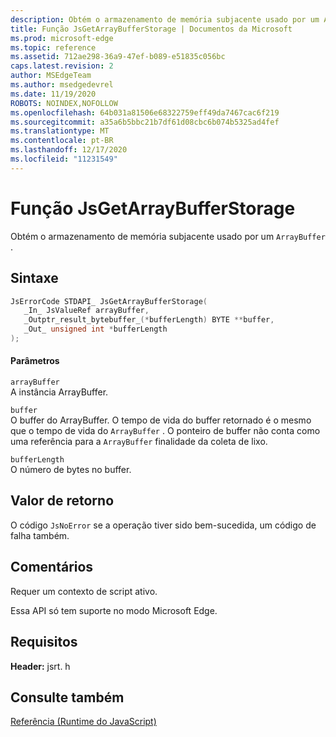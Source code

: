 ```yaml
---
description: Obtém o armazenamento de memória subjacente usado por um ArrayBuffer.
title: Função JsGetArrayBufferStorage | Documentos da Microsoft
ms.prod: microsoft-edge
ms.topic: reference
ms.assetid: 712ae298-36a9-47ef-b089-e51835c056bc
caps.latest.revision: 2
author: MSEdgeTeam
ms.author: msedgedevrel
ms.date: 11/19/2020
ROBOTS: NOINDEX,NOFOLLOW
ms.openlocfilehash: 64b031a81506e68322759eff49da7467cac6f219
ms.sourcegitcommit: a35a6b5bbc21b7df61d08cbc6b074b5325ad4fef
ms.translationtype: MT
ms.contentlocale: pt-BR
ms.lasthandoff: 12/17/2020
ms.locfileid: "11231549"
---
```

# Função JsGetArrayBufferStorage

Obtém o armazenamento de memória subjacente usado por um `ArrayBuffer` .  
  
## Sintaxe  
  
```cpp  
JsErrorCode STDAPI_ JsGetArrayBufferStorage(  
   _In_ JsValueRef arrayBuffer,  
   _Outptr_result_bytebuffer_(*bufferLength) BYTE **buffer,  
   _Out_ unsigned int *bufferLength  
);  
```  
  
#### Parâmetros  
 `arrayBuffer`  
 A instância ArrayBuffer.  
  
 `buffer`  
 O buffer do ArrayBuffer. O tempo de vida do buffer retornado é o mesmo que o tempo de vida do `ArrayBuffer` . O ponteiro de buffer não conta como uma referência para a `ArrayBuffer` finalidade da coleta de lixo.  
  
 `bufferLength`  
 O número de bytes no buffer.  
  
## Valor de retorno  
 O código `JsNoError` se a operação tiver sido bem-sucedida, um código de falha também.  
  
## Comentários  
 Requer um contexto de script ativo.  
  
 Essa API só tem suporte no modo Microsoft Edge.  
  
## Requisitos  
 **Header:** jsrt. h  
  
## Consulte também  
 [Referência (Runtime do JavaScript)](../chakra-hosting/reference-javascript-runtime.md)
